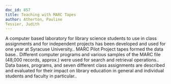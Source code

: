 ```yaml
---
doc_id: 857
title: Teaching with MARC Tapes
author: Atherton, Pauline
Tessier, Judith
---
```


A computer based laboratory for library science students to use in class 
assignments and for independent projects has been developed and used for one 
year at Syracuse University.. MARC Pilot Project tapes formed the data base.. 
Different computer programs and various samples of the MARC file (48,000 
records, approx.) were used for search and retrieval operations..  Data bases,
programs, and seven different class assignments are described and evaluated for 
their impact on library education in general and individual students and faculty
in particular..